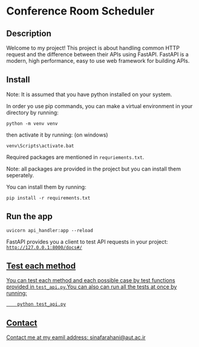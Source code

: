 # Conference Room Scheduler

## Description

Welcome to my project! This project is about handling common HTTP request and the difference between their APIs using FastAPI.
FastAPI is a modern, high performance, easy to use web framework for building APIs.

## Install

Note: It is assumed that you have python installed on your system.

In order yo use pip commands, you can make a virtual environment in your directory by running:

    python -m venv venv
then activate it by running: (on windows)

    venv\Scripts\activate.bat
    
Required packages are mentioned in `requriements.txt`.

Note: all packages are provided in the project but you can install them seperately.

You can install them by running:

    pip install -r requirements.txt
    
## Run the app

    uvicorn api_handler:app --reload

FastAPI provides you a client to test API requests in your project: <a href="http://127.0.0.1:8000/docs#/">`http://127.0.0.1:8000/docs#/`


## Test each method

You can test each method and each possible case by test functions provided in `test_api.py`.You can also can run all the tests at once by running:

        python test_api.py

## Contact
Contact me at my eamil address: sinafarahani@aut.ac.ir
